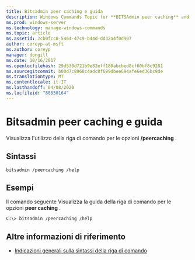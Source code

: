 ```yaml
---
title: Bitsadmin peer caching e guida
description: Windows Commands Topic for **BITSAdmin peer caching** and **Help**, che Visualizza l'utilizzo della riga di comando per le opzioni/peercaching.
ms.prod: windows-server
ms.technology: manage-windows-commands
ms.topic: article
ms.assetid: 2cb0fcc0-5464-47c9-b44d-dd32a4f0d907
author: coreyp-at-msft
ms.author: coreyp
manager: dongill
ms.date: 10/16/2017
ms.openlocfilehash: 29d530d721b9e82eff180abcbed8cf60bf8c9281
ms.sourcegitcommit: b00d7c8968c4adc8f699dbee694afe6ed36bc9de
ms.translationtype: MT
ms.contentlocale: it-IT
ms.lasthandoff: 04/08/2020
ms.locfileid: "80850164"
---
```

# <a name="bitsadmin-peercaching-and-help"></a>Bitsadmin peer caching e guida

Visualizza l'utilizzo della riga di comando per le opzioni **/peercaching** .

## <a name="syntax"></a>Sintassi

```
bitsadmin /peercaching /help
```

## <a name="examples"></a><a name=BKMK_examples></a>Esempi

Il comando seguente Visualizza la guida della riga di comando per le opzioni **peer caching** .

```
C:\> bitsadmin /peercaching /help
```

## <a name="additional-references"></a>Altre informazioni di riferimento

- [Indicazioni generali sulla sintassi della riga di comando](command-line-syntax-key.md)